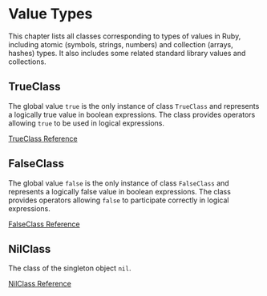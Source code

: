# Value Types

This chapter lists all classes corresponding to types of values in Ruby,
including atomic (symbols, strings, numbers) and collection (arrays,
hashes) types. It also includes some related standard library values and
collections.



## TrueClass

The global value `true` is the only instance of class `TrueClass` and
represents a logically true value in boolean expressions. The class
provides operators allowing `true` to be used in logical expressions.

[TrueClass Reference](http://ruby-doc.org/core-2.5.0/TrueClass.html)



## FalseClass

The global value `false` is the only instance of class `FalseClass` and
represents a logically false value in boolean expressions. The class
provides operators allowing `false` to participate correctly in logical
expressions.

[FalseClass Reference](http://ruby-doc.org/core-2.5.0/FalseClass.html)



## NilClass

The class of the singleton object `nil`.

[NilClass Reference](http://ruby-doc.org/core-2.5.0/NilClass.html)

